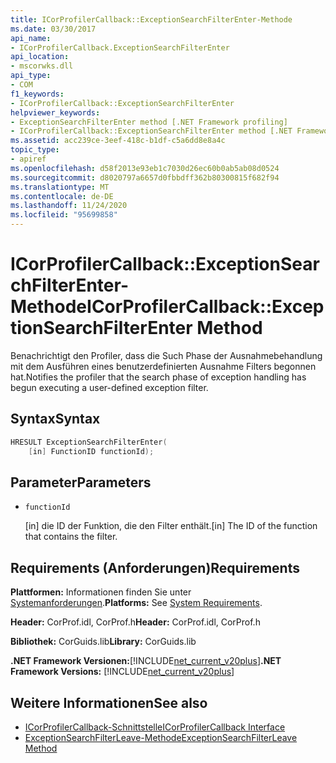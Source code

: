 ```yaml
---
title: ICorProfilerCallback::ExceptionSearchFilterEnter-Methode
ms.date: 03/30/2017
api_name:
- ICorProfilerCallback.ExceptionSearchFilterEnter
api_location:
- mscorwks.dll
api_type:
- COM
f1_keywords:
- ICorProfilerCallback::ExceptionSearchFilterEnter
helpviewer_keywords:
- ExceptionSearchFilterEnter method [.NET Framework profiling]
- ICorProfilerCallback::ExceptionSearchFilterEnter method [.NET Framework profiling]
ms.assetid: acc239ce-3eef-418c-b1df-c5a6dd8e8a4c
topic_type:
- apiref
ms.openlocfilehash: d58f2013e93eb1c7030d26ec60b0ab5ab08d0524
ms.sourcegitcommit: d8020797a6657d0fbbdff362b80300815f682f94
ms.translationtype: MT
ms.contentlocale: de-DE
ms.lasthandoff: 11/24/2020
ms.locfileid: "95699858"
---
```

# <a name="icorprofilercallbackexceptionsearchfilterenter-method"></a><span data-ttu-id="7031a-102">ICorProfilerCallback::ExceptionSearchFilterEnter-Methode</span><span class="sxs-lookup"><span data-stu-id="7031a-102">ICorProfilerCallback::ExceptionSearchFilterEnter Method</span></span>

<span data-ttu-id="7031a-103">Benachrichtigt den Profiler, dass die Such Phase der Ausnahmebehandlung mit dem Ausführen eines benutzerdefinierten Ausnahme Filters begonnen hat.</span><span class="sxs-lookup"><span data-stu-id="7031a-103">Notifies the profiler that the search phase of exception handling has begun executing a user-defined exception filter.</span></span>  
  
## <a name="syntax"></a><span data-ttu-id="7031a-104">Syntax</span><span class="sxs-lookup"><span data-stu-id="7031a-104">Syntax</span></span>  
  
```cpp  
HRESULT ExceptionSearchFilterEnter(  
    [in] FunctionID functionId);  
```  
  
## <a name="parameters"></a><span data-ttu-id="7031a-105">Parameter</span><span class="sxs-lookup"><span data-stu-id="7031a-105">Parameters</span></span>

- `functionId`

  <span data-ttu-id="7031a-106">\[in] die ID der Funktion, die den Filter enthält.</span><span class="sxs-lookup"><span data-stu-id="7031a-106">\[in] The ID of the function that contains the filter.</span></span>

## <a name="requirements"></a><span data-ttu-id="7031a-107">Requirements (Anforderungen)</span><span class="sxs-lookup"><span data-stu-id="7031a-107">Requirements</span></span>  

 <span data-ttu-id="7031a-108">**Plattformen:** Informationen finden Sie unter [Systemanforderungen](../../get-started/system-requirements.md).</span><span class="sxs-lookup"><span data-stu-id="7031a-108">**Platforms:** See [System Requirements](../../get-started/system-requirements.md).</span></span>  
  
 <span data-ttu-id="7031a-109">**Header:** CorProf.idl, CorProf.h</span><span class="sxs-lookup"><span data-stu-id="7031a-109">**Header:** CorProf.idl, CorProf.h</span></span>  
  
 <span data-ttu-id="7031a-110">**Bibliothek:** CorGuids.lib</span><span class="sxs-lookup"><span data-stu-id="7031a-110">**Library:** CorGuids.lib</span></span>  
  
 <span data-ttu-id="7031a-111">**.NET Framework Versionen:**[!INCLUDE[net_current_v20plus](../../../../includes/net-current-v20plus-md.md)]</span><span class="sxs-lookup"><span data-stu-id="7031a-111">**.NET Framework Versions:** [!INCLUDE[net_current_v20plus](../../../../includes/net-current-v20plus-md.md)]</span></span>  
  
## <a name="see-also"></a><span data-ttu-id="7031a-112">Weitere Informationen</span><span class="sxs-lookup"><span data-stu-id="7031a-112">See also</span></span>

- [<span data-ttu-id="7031a-113">ICorProfilerCallback-Schnittstelle</span><span class="sxs-lookup"><span data-stu-id="7031a-113">ICorProfilerCallback Interface</span></span>](icorprofilercallback-interface.md)
- [<span data-ttu-id="7031a-114">ExceptionSearchFilterLeave-Methode</span><span class="sxs-lookup"><span data-stu-id="7031a-114">ExceptionSearchFilterLeave Method</span></span>](icorprofilercallback-exceptionsearchfilterleave-method.md)
